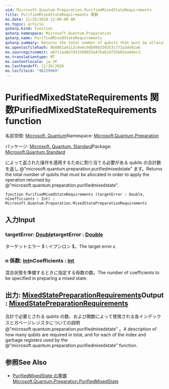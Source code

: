 ```yaml
---
uid: Microsoft.Quantum.Preparation.PurifiedMixedStateRequirements
title: PurifiedMixedStateRequirements 関数
ms.date: 11/25/2020 12:00:00 AM
ms.topic: article
qsharp.kind: function
qsharp.namespace: Microsoft.Quantum.Preparation
qsharp.name: PurifiedMixedStateRequirements
qsharp.summary: Returns the total number of qubits that must be allocated in order to apply the operation returned by @"microsoft.quantum.preparation.purifiedmixedstate".
ms.openlocfilehash: 9b8861a4112c4e6c9db994339353c771a3de81a6
ms.sourcegitcommit: a87c1aa8e7453360025e47ba614f25b02ea84ec3
ms.translationtype: MT
ms.contentlocale: ja-JP
ms.lasthandoff: 11/26/2020
ms.locfileid: "96229989"
---
```

# <a name="purifiedmixedstaterequirements-function"></a><span data-ttu-id="99372-102">PurifiedMixedStateRequirements 関数</span><span class="sxs-lookup"><span data-stu-id="99372-102">PurifiedMixedStateRequirements function</span></span>

<span data-ttu-id="99372-103">名前空間: [Microsoft. Quantum](xref:Microsoft.Quantum.Preparation)</span><span class="sxs-lookup"><span data-stu-id="99372-103">Namespace: [Microsoft.Quantum.Preparation](xref:Microsoft.Quantum.Preparation)</span></span>

<span data-ttu-id="99372-104">パッケージ: [Microsoft. Quantum. Standard](https://nuget.org/packages/Microsoft.Quantum.Standard)</span><span class="sxs-lookup"><span data-stu-id="99372-104">Package: [Microsoft.Quantum.Standard](https://nuget.org/packages/Microsoft.Quantum.Standard)</span></span>


<span data-ttu-id="99372-105">によって返された操作を適用するために割り当てる必要がある qubits の合計数を返し @"microsoft.quantum.preparation.purifiedmixedstate" ます。</span><span class="sxs-lookup"><span data-stu-id="99372-105">Returns the total number of qubits that must be allocated in order to apply the operation returned by @"microsoft.quantum.preparation.purifiedmixedstate".</span></span>

```qsharp
function PurifiedMixedStateRequirements (targetError : Double, nCoefficients : Int) : Microsoft.Quantum.Preparation.MixedStatePreparationRequirements
```


## <a name="input"></a><span data-ttu-id="99372-106">入力</span><span class="sxs-lookup"><span data-stu-id="99372-106">Input</span></span>

### <a name="targeterror--double"></a><span data-ttu-id="99372-107">targetError: [Double](xref:microsoft.quantum.lang-ref.double)</span><span class="sxs-lookup"><span data-stu-id="99372-107">targetError : [Double](xref:microsoft.quantum.lang-ref.double)</span></span>

<span data-ttu-id="99372-108">ターゲットエラー $ \ イプシロン $。</span><span class="sxs-lookup"><span data-stu-id="99372-108">The target error $\epsilon$.</span></span>


### <a name="ncoefficients--int"></a><span data-ttu-id="99372-109">n 係数: [Int](xref:microsoft.quantum.lang-ref.int)</span><span class="sxs-lookup"><span data-stu-id="99372-109">nCoefficients : [Int](xref:microsoft.quantum.lang-ref.int)</span></span>

<span data-ttu-id="99372-110">混合状態を準備するときに指定する係数の数。</span><span class="sxs-lookup"><span data-stu-id="99372-110">The number of coefficients to be specified in preparing a mixed state.</span></span>



## <a name="output--mixedstatepreparationrequirements"></a><span data-ttu-id="99372-111">出力: [MixedStatePreparationRequirements](xref:Microsoft.Quantum.Preparation.MixedStatePreparationRequirements)</span><span class="sxs-lookup"><span data-stu-id="99372-111">Output : [MixedStatePreparationRequirements](xref:Microsoft.Quantum.Preparation.MixedStatePreparationRequirements)</span></span>

<span data-ttu-id="99372-112">合計で必要とされる qubits の数、および関数によって使用される各インデックスとガベージレジスタについての説明 @"microsoft.quantum.preparation.purifiedmixedstate" 。</span><span class="sxs-lookup"><span data-stu-id="99372-112">A description of how many qubits are required in total, and for each of the index and garbage registers used by the @"microsoft.quantum.preparation.purifiedmixedstate" function.</span></span>

## <a name="see-also"></a><span data-ttu-id="99372-113">参照</span><span class="sxs-lookup"><span data-stu-id="99372-113">See Also</span></span>

- [<span data-ttu-id="99372-114">PurifiedMixedState の準備</span><span class="sxs-lookup"><span data-stu-id="99372-114">Microsoft.Quantum.Preparation.PurifiedMixedState</span></span>](xref:Microsoft.Quantum.Preparation.PurifiedMixedState)